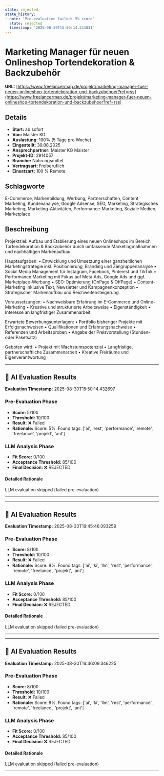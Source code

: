 ```yaml
---
state: rejected
state_history:
- note: 'Pre-evaluation failed: 5% score'
  state: rejected
  timestamp: '2025-08-30T15:50:14.433031'
---
```


# Marketing Manager für neuen Onlineshop Tortendekoration & Backzubehör
**URL:** [https://www.freelancermap.de/projekt/marketing-manager-fuer-neuen-onlineshop-tortendekoration-und-backzubehoer?ref=rss](https://www.freelancermap.de/projekt/marketing-manager-fuer-neuen-onlineshop-tortendekoration-und-backzubehoer?ref=rss)
## Details
- **Start:** ab sofort
- **Von:** Maister KG
- **Auslastung:** 100% (5 Tage pro Woche)
- **Eingestellt:** 30.08.2025
- **Ansprechpartner:** Maister KG Maister
- **Projekt-ID:** 2914057
- **Branche:** Nahrungsmittel
- **Vertragsart:** Freiberuflich
- **Einsatzart:** 100
                                                % Remote

## Schlagworte
E-Commerce, Markenbildung, Werbung, Partnerschaften, Content Marketing, Kundenanalyse, Google Adsense, SEO, Marketing, Strategisches Marketing, Marketing-Aktivitäten, Performance-Marketing, Soziale Medien, Marketplace

## Beschreibung
Projektziel:
Aufbau und Etablierung eines neuen Onlineshops im Bereich Tortendekoration & Backzubehör durch umfassende Marketingmaßnahmen und nachhaltigen Markenaufbau.

Hauptaufgaben:
• Entwicklung und Umsetzung einer ganzheitlichen Marketingstrategie inkl. Positionierung, Branding und Zielgruppenanalyse
• Social Media Management für Instagram, Facebook, Pinterest und TikTok
• Performance Marketing mit Fokus auf Meta Ads, Google Ads und ggf. Marketplace-Werbung
• SEO-Optimierung (OnPage & OffPage)
• Content-Marketing inklusive Text, Newsletter und Kampagnenkonzeption
• Strategischer Markenaufbau und Reichweitensteigerung

Voraussetzungen:
• Nachweisbare Erfahrung im E-Commerce und Online-Marketing
• Kreative und strukturierte Arbeitsweise
• Eigenständigkeit
• Interesse an langfristiger Zusammenarbeit

Erwartete Bewerbungsunterlagen:
• Portfolio bisheriger Projekte mit Erfolgsnachweisen
• Qualifikationen und Erfahrungsnachweise
• Referenzen und Arbeitsproben
• Angabe der Preisvorstellung (Stunden- oder Paketsatz)

Geboten wird:
• Projekt mit Wachstumspotenzial
• Langfristige, partnerschaftliche Zusammenarbeit
• Kreative Freiräume und Eigenverantwortung

---

## 🤖 AI Evaluation Results

**Evaluation Timestamp:** 2025-08-30T15:50:14.432697

### Pre-Evaluation Phase
- **Score:** 5/100
- **Threshold:** 10/100
- **Result:** ❌ Failed
- **Rationale:** Score: 5%. Found tags: ['ai', 'rest', 'performance', 'remote', 'freelance', 'projekt', 'ant']

### LLM Analysis Phase
- **Fit Score:** 0/100
- **Acceptance Threshold:** 85/100
- **Final Decision:** ❌ REJECTED

#### Detailed Rationale
LLM evaluation skipped (failed pre-evaluation)

---


---

## 🤖 AI Evaluation Results

**Evaluation Timestamp:** 2025-08-30T16:45:46.093259

### Pre-Evaluation Phase
- **Score:** 8/100
- **Threshold:** 10/100
- **Result:** ❌ Failed
- **Rationale:** Score: 8%. Found tags: ['ai', 'ki', 'llm', 'rest', 'performance', 'remote', 'freelance', 'projekt', 'ant']

### LLM Analysis Phase
- **Fit Score:** 0/100
- **Acceptance Threshold:** 85/100
- **Final Decision:** ❌ REJECTED

#### Detailed Rationale
LLM evaluation skipped (failed pre-evaluation)

---


---

## 🤖 AI Evaluation Results

**Evaluation Timestamp:** 2025-08-30T16:46:09.346225

### Pre-Evaluation Phase
- **Score:** 8/100
- **Threshold:** 10/100
- **Result:** ❌ Failed
- **Rationale:** Score: 8%. Found tags: ['ai', 'ki', 'llm', 'rest', 'performance', 'remote', 'freelance', 'projekt', 'ant']

### LLM Analysis Phase
- **Fit Score:** 0/100
- **Acceptance Threshold:** 85/100
- **Final Decision:** ❌ REJECTED

#### Detailed Rationale
LLM evaluation skipped (failed pre-evaluation)

---
